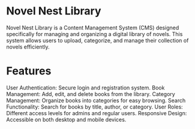 # Novel Nest Library
Novel Nest Library is a Content Management System (CMS) designed specifically for managing and organizing a digital library of novels. This system allows users to upload, categorize, and manage their collection of novels efficiently.

# Features
User Authentication: Secure login and registration system.
Book Management: Add, edit, and delete books from the library.
Category Management: Organize books into categories for easy browsing.
Search Functionality: Search for books by title, author, or category.
User Roles: Different access levels for admins and regular users.
Responsive Design: Accessible on both desktop and mobile devices.


